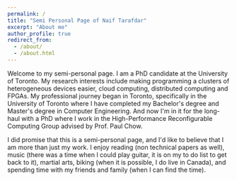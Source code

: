 ```yaml
---
permalink: /
title: "Semi Personal Page of Naif Tarafdar"
excerpt: "About me"
author_profile: true
redirect_from: 
  - /about/
  - /about.html
---
```


Welcome to my semi-personal page. I am a PhD candidate at the University of Toronto. My research interests include making programming a clusters of heterogeneous devices easier, cloud computing, distributed computing and FPGAs.
My professional journey began in Toronto, specifically in the University of Toronto where I have completed my Bachelor's degree and Master's degree in Computer Engineering. And now I'm in it for the long-haul with a PhD where I work in the High-Performance Reconfigurable Computing Group advised by Prof. Paul Chow.

<!--
My main project is Galapagos which looks at creating a scalable platform for heterogeneous computing, particularly FPGAs, within a data center.
Within the last decade we have seen a trend in the integration of heterogeneous compute devices in the data center. 
However in order to harness the power of these devices at scale we need to look at ways to make them accessible.
I approach the accessibility problem of these devices at scale through the formation of an abstraction stack.
This is a layer cake of abstraction layers for hardware development in the cloud. Having to interface with a single hardware device is painful, what if you wanted to do that on the order of thousands? 
This project explores a multi-layer abstraction, starting with connecting FPGAs and CPUs to a common network backplane, abstracting away a single FPGA, forming a middleware for multiple FPGAs and programming layers and application layers on top of this. We provide a modular multilayer abstraction to give users the flexibility to choose which level of abstraction is appropriate for them. 
-->
I did promise that this is a semi-personal page, and I'd like to believe that I am more than just my work. I enjoy reading (non technical papers as well), music (there was a time when I could play guitar, it is on my to do list to get back to it), martial arts, biking (when it is possible, I do live in Canada), and spending time with my friends and family (when I can find the time).
